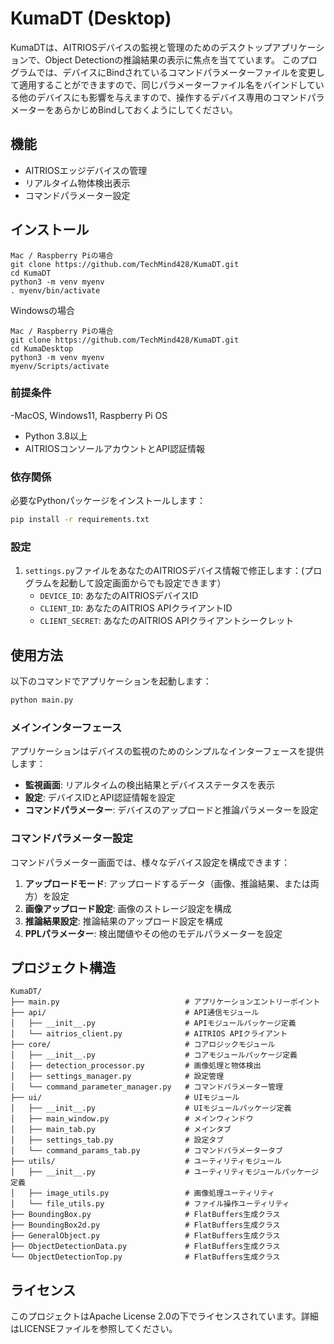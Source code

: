 # KumaDT (Desktop)

KumaDTは、AITRIOSデバイスの監視と管理のためのデスクトップアプリケーションで、Object Detectionの推論結果の表示に焦点を当てています。
このプログラムでは、デバイスにBindされているコマンドパラメーターファイルを変更して適用することができますので、同じパラメーターファイル名をバインドしている他のデバイスにも影響を与えますので、操作するデバイス専用のコマンドパラメーターをあらかじめBindしておくようにしてください。

## 機能

- AITRIOSエッジデバイスの管理
- リアルタイム物体検出表示
- コマンドパラメーター設定

## インストール
```
Mac / Raspberry Piの場合
git clone https://github.com/TechMind428/KumaDT.git
cd KumaDT
python3 -m venv myenv
. myenv/bin/activate
```
Windowsの場合
```
Mac / Raspberry Piの場合
git clone https://github.com/TechMind428/KumaDT.git
cd KumaDesktop
python3 -m venv myenv
myenv/Scripts/activate
```

### 前提条件

-MacOS, Windows11, Raspberry Pi OS
- Python 3.8以上
- AITRIOSコンソールアカウントとAPI認証情報

### 依存関係

必要なPythonパッケージをインストールします：

```bash
pip install -r requirements.txt
```

### 設定

1. `settings.py`ファイルをあなたのAITRIOSデバイス情報で修正します：(プログラムを起動して設定画面からでも設定できます）
   - `DEVICE_ID`: あなたのAITRIOSデバイスID
   - `CLIENT_ID`: あなたのAITRIOS APIクライアントID
   - `CLIENT_SECRET`: あなたのAITRIOS APIクライアントシークレット

## 使用方法

以下のコマンドでアプリケーションを起動します：

```bash
python main.py
```

### メインインターフェース

アプリケーションはデバイスの監視のためのシンプルなインターフェースを提供します：

- **監視画面**: リアルタイムの検出結果とデバイスステータスを表示
- **設定**: デバイスIDとAPI認証情報を設定
- **コマンドパラメーター**: デバイスのアップロードと推論パラメーターを設定

### コマンドパラメーター設定

コマンドパラメーター画面では、様々なデバイス設定を構成できます：

1. **アップロードモード**: アップロードするデータ（画像、推論結果、または両方）を設定
2. **画像アップロード設定**: 画像のストレージ設定を構成
3. **推論結果設定**: 推論結果のアップロード設定を構成
4. **PPLパラメーター**: 検出閾値やその他のモデルパラメーターを設定

## プロジェクト構造

```
KumaDT/
├── main.py                            # アプリケーションエントリーポイント
├── api/                               # API通信モジュール
│   ├── __init__.py                    # APIモジュールパッケージ定義
│   └── aitrios_client.py              # AITRIOS APIクライアント
├── core/                              # コアロジックモジュール
│   ├── __init__.py                    # コアモジュールパッケージ定義
│   ├── detection_processor.py         # 画像処理と物体検出
│   ├── settings_manager.py            # 設定管理
│   └── command_parameter_manager.py   # コマンドパラメーター管理
├── ui/                                # UIモジュール
│   ├── __init__.py                    # UIモジュールパッケージ定義
│   ├── main_window.py                 # メインウィンドウ
│   ├── main_tab.py                    # メインタブ
│   ├── settings_tab.py                # 設定タブ
│   └── command_params_tab.py          # コマンドパラメータータブ
├── utils/                             # ユーティリティモジュール
│   ├── __init__.py                    # ユーティリティモジュールパッケージ定義
│   ├── image_utils.py                 # 画像処理ユーティリティ
│   └── file_utils.py                  # ファイル操作ユーティリティ
├── BoundingBox.py                     # FlatBuffers生成クラス
├── BoundingBox2d.py                   # FlatBuffers生成クラス
├── GeneralObject.py                   # FlatBuffers生成クラス
├── ObjectDetectionData.py             # FlatBuffers生成クラス
└── ObjectDetectionTop.py              # FlatBuffers生成クラス
```

## ライセンス

このプロジェクトはApache License 2.0の下でライセンスされています。詳細はLICENSEファイルを参照してください。
